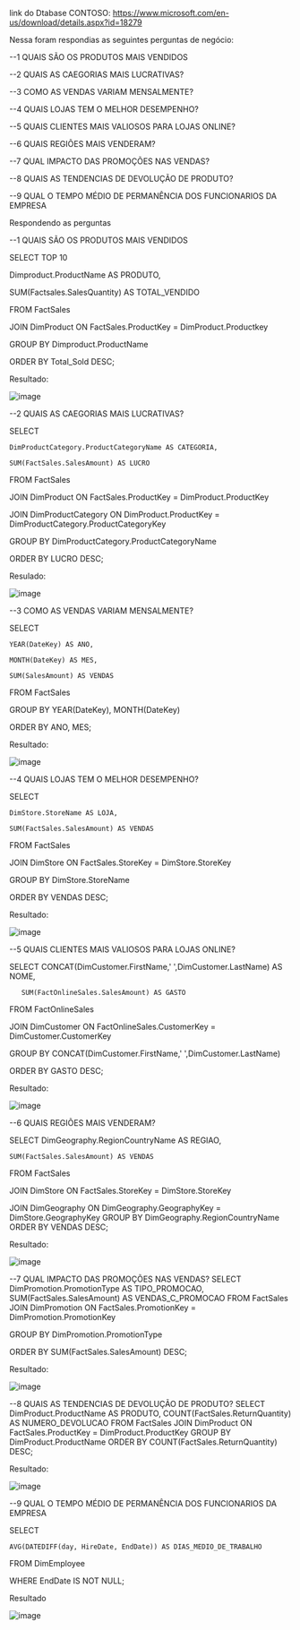 link do Dtabase CONTOSO: https://www.microsoft.com/en-us/download/details.aspx?id=18279

Nessa foram respondias as seguintes perguntas de negócio:

 --1 QUAIS SÃO OS PRODUTOS MAIS VENDIDOS
 
 --2 QUAIS AS CAEGORIAS MAIS LUCRATIVAS?
 
 --3 COMO AS VENDAS VARIAM MENSALMENTE?
 
 --4 QUAIS LOJAS TEM O MELHOR DESEMPENHO?
 
 --5 QUAIS CLIENTES MAIS VALIOSOS PARA LOJAS ONLINE?
 
 --6 QUAIS REGIÕES MAIS VENDERAM?
 
 --7 QUAL IMPACTO DAS PROMOÇÕES NAS VENDAS?
 
 --8 QUAIS AS TENDENCIAS DE DEVOLUÇÃO DE PRODUTO?
 
 --9 QUAL O TEMPO MÉDIO DE PERMANÊNCIA DOS FUNCIONARIOS DA EMPRESA 

 Respondendo as perguntas 

--1 QUAIS SÃO OS PRODUTOS MAIS VENDIDOS
 
 SELECT TOP 10
 
   Dimproduct.ProductName  AS PRODUTO, 
   
   SUM(Factsales.SalesQuantity) AS TOTAL_VENDIDO  
   
FROM FactSales

JOIN DimProduct ON FactSales.ProductKey = DimProduct.Productkey

GROUP BY Dimproduct.ProductName

ORDER BY Total_Sold DESC; 

Resultado:

![image](https://github.com/leosachetto/PortifolioSQL/assets/48931853/d8ba5591-28c0-4eba-9a8f-5a6239f0c190)

--2 QUAIS AS CAEGORIAS MAIS LUCRATIVAS?

SELECT 

    DimProductCategory.ProductCategoryName AS CATEGORIA,
    
    SUM(FactSales.SalesAmount) AS LUCRO
    
FROM FactSales

JOIN DimProduct ON FactSales.ProductKey = DimProduct.ProductKey

JOIN DimProductCategory ON DimProduct.ProductKey = DimProductCategory.ProductCategoryKey

GROUP BY DimProductCategory.ProductCategoryName

ORDER BY LUCRO DESC;

Resulado:

![image](https://github.com/leosachetto/PortifolioSQL/assets/48931853/6f4cb0f2-abe9-4487-8005-ea7d9899edf0)

--3 COMO AS VENDAS VARIAM MENSALMENTE?

SELECT 

    YEAR(DateKey) AS ANO,
    
    MONTH(DateKey) AS MES, 
    
    SUM(SalesAmount) AS VENDAS
    
FROM FactSales

GROUP BY YEAR(DateKey), MONTH(DateKey)

ORDER BY ANO, MES;

Resultado:

![image](https://github.com/leosachetto/PortifolioSQL/assets/48931853/d0ad3e51-3e0d-40e1-8a1e-7d97433d71eb)

--4 QUAIS LOJAS TEM O MELHOR DESEMPENHO?

SELECT 

	DimStore.StoreName AS LOJA, 
 
	SUM(FactSales.SalesAmount) AS VENDAS
 
FROM FactSales

JOIN DimStore ON FactSales.StoreKey = DimStore.StoreKey

GROUP BY DimStore.StoreName

ORDER BY VENDAS DESC;

Resultado:

![image](https://github.com/leosachetto/PortifolioSQL/assets/48931853/358f6029-e745-4035-a39c-59ab8c2fb812)

--5 QUAIS CLIENTES MAIS VALIOSOS PARA LOJAS ONLINE?

SELECT 
	  CONCAT(DimCustomer.FirstName,' ',DimCustomer.LastName) AS NOME, 

       SUM(FactOnlineSales.SalesAmount) AS GASTO
       
FROM FactOnlineSales

JOIN DimCustomer ON FactOnlineSales.CustomerKey = DimCustomer.CustomerKey

GROUP BY CONCAT(DimCustomer.FirstName,' ',DimCustomer.LastName)

ORDER BY GASTO DESC;

Resultado:

 ![image](https://github.com/leosachetto/PortifolioSQL/assets/48931853/5e159fc0-22ca-407f-8e1d-1a79fca8ce6f)

 --6 QUAIS REGIÕES MAIS VENDERAM?
 
SELECT 
	DimGeography.RegionCountryName AS REGIAO,
 
	SUM(FactSales.SalesAmount) AS VENDAS
 
FROM FactSales

JOIN DimStore ON FactSales.StoreKey = DimStore.StoreKey

JOIN DimGeography ON DimGeography.GeographyKey = DimStore.GeographyKey
GROUP BY DimGeography.RegionCountryName
ORDER BY VENDAS DESC;

Resultado:

![image](https://github.com/leosachetto/PortifolioSQL/assets/48931853/ec0e689a-7dcc-4800-9b2f-b720f53870ca)

--7 QUAL IMPACTO DAS PROMOÇÕES NAS VENDAS?
SELECT 
	DimPromotion.PromotionType AS TIPO_PROMOCAO,
	SUM(FactSales.SalesAmount) AS VENDAS_C_PROMOCAO
FROM FactSales
JOIN DimPromotion ON FactSales.PromotionKey = DimPromotion.PromotionKey

GROUP BY DimPromotion.PromotionType

ORDER BY SUM(FactSales.SalesAmount) DESC;

Resultado:

![image](https://github.com/leosachetto/PortifolioSQL/assets/48931853/54d9907c-1640-47f5-9407-1f8b6fb59c8c)

--8 QUAIS AS TENDENCIAS DE DEVOLUÇÃO DE PRODUTO?
SELECT 
	DimProduct.ProductName AS PRODUTO, 
	COUNT(FactSales.ReturnQuantity) AS NUMERO_DEVOLUCAO
FROM FactSales
JOIN DimProduct ON FactSales.ProductKey = DimProduct.ProductKey
GROUP BY DimProduct.ProductName
ORDER BY COUNT(FactSales.ReturnQuantity) DESC;

Resultado: 

![image](https://github.com/leosachetto/PortifolioSQL/assets/48931853/727b65a4-cd00-4eb1-95fb-06765ed5df20)

--9 QUAL O TEMPO MÉDIO DE PERMANÊNCIA DOS FUNCIONARIOS DA EMPRESA

SELECT 

	AVG(DATEDIFF(day, HireDate, EndDate)) AS DIAS_MEDIO_DE_TRABALHO
 
FROM DimEmployee

WHERE EndDate IS NOT NULL;

Resultado 

![image](https://github.com/leosachetto/PortifolioSQL/assets/48931853/0c706538-e35f-42e5-b974-5886ce0c1dd9)









